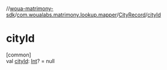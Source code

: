 //[woua-matrimony-sdk](../../../index.md)/[com.woualabs.matrimony.lookup.mapper](../index.md)/[CityRecord](index.md)/[cityId](city-id.md)

# cityId

[common]\
val [cityId](city-id.md): [Int](https://kotlinlang.org/api/latest/jvm/stdlib/kotlin/-int/index.html)? = null

